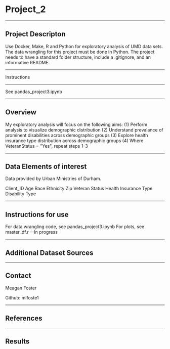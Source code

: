 Project_2
==============================


------------
Project Descripton
------------

Use Docker, Make, R and Python for exploratory analysis of UMD data sets. The data wrangling for this project must be done in Python. The project needs to have a standard folder structure, include a .gitignore, and an informative README.


------ ------
Instructions
------ ------

See pandas_project3.ipynb 



------ ------
Overview 
------------
My exploratory analysis will focus on the following aims:
(1) Perform analysis to visualize demographic distribution 
(2) Understand prevalance of prominent disabilities across demographic groups
(3) Explore health insurance type distribution across demographic groups
(4) Where VeteranStatus = "Yes", repeat steps 1-3


------------
Data Elements of interest
------------
Data provided by Urban Ministries of Durham.

Client_ID
Age
Race
Ethnicity
Zip
Veteran Status
Health Insurance Type
Disability Type


------------
Instructions for use
------------

For data wrangling code, see pandas_project3.ipynb
For plots, see master_df.r --In progress


------------
Additional Dataset Sources
------------


------------
Contact 
------------

Meagan Foster

Github: mlfoste1


------------
References
------------


------------
Results
------------


